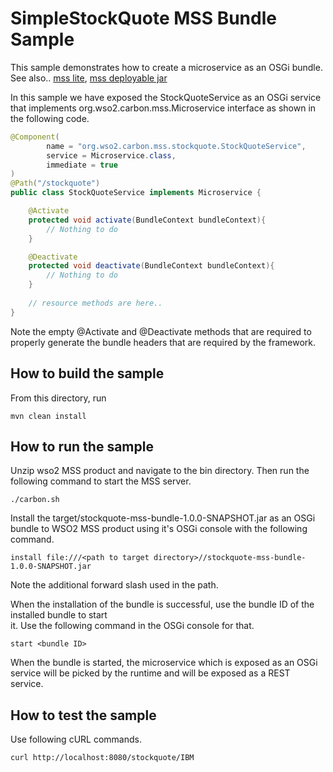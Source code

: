 # SimpleStockQuote MSS Bundle Sample

This sample demonstrates how to create a microservice as an OSGi bundle.
See also.. [mss lite](../stockquote-mss-lite), [mss deployable jar](../stockquote-mss-deployable-jar)

In this sample we have exposed the StockQuoteService as an OSGi service that implements 
org.wso2.carbon.mss.Microservice interface as shown in the following code.

```java
@Component(
        name = "org.wso2.carbon.mss.stockquote.StockQuoteService",
        service = Microservice.class,
        immediate = true
)
@Path("/stockquote")
public class StockQuoteService implements Microservice {

    @Activate
    protected void activate(BundleContext bundleContext){
        // Nothing to do
    }

    @Deactivate
    protected void deactivate(BundleContext bundleContext){
        // Nothing to do
    }
    
    // resource methods are here..
}
```
Note the empty @Activate and @Deactivate methods that are required to properly generate the bundle headers that are 
required by the framework.


## How to build the sample

From this directory, run

```
mvn clean install
```

## How to run the sample

Unzip wso2 MSS product and navigate to the bin directory. Then run the following command to start the MSS server.
```
./carbon.sh
```

Install the target/stockquote-mss-bundle-1.0.0-SNAPSHOT.jar as an OSGi bundle to WSO2 MSS product using it's 
OSGi console with the following command.

```
install file:///<path to target directory>//stockquote-mss-bundle-1.0.0-SNAPSHOT.jar
```
Note the additional forward slash used in the path.

When the installation of the bundle is successful, use the bundle ID of the installed bundle to start  
it. Use the following command in the OSGi console for that.

```
start <bundle ID>
```

When the bundle is started, the microservice which is exposed as an OSGi service will be picked by the runtime and 
will be exposed as a REST service.


## How to test the sample

Use following cURL commands.
```
curl http://localhost:8080/stockquote/IBM
```